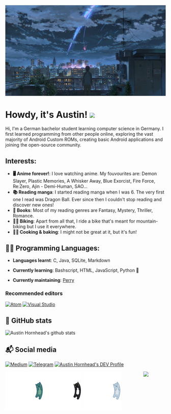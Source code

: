 
<div align="center">
    <img src="https://raw.githubusercontent.com/marchingon12/marchingon12/master/kiminonawa2.jpg">
</div>

# Howdy, it's Austin! <img src="https://raw.githubusercontent.com/MartinHeinz/MartinHeinz/master/wave.gif" width="45px">

Hi, I'm a German bachelor student learning computer science in Germany. I first learned programming from other people online, exploring the vast majority of Android Custom ROMs, creating basic Android applications and joining the open-source community.

## Interests:

- **🖥 Anime forever!**: I love watching anime. My fouvourites are: Demon Slayer, Plastic Memories, A Whisker Away, Blue Exorcist, Fire Force, Re:Zero, Ajin - Demi-Human, SAO...
- **📚 Reading manga**: I started reading manga when I was 6. The very first one I read was Dragon Ball. Ever since then I couldn't stop reading and discover new ones!
- **📖 Books**: Most of my reading genres are Fantasy, Mystery, Thriller, Romance.
- **🚴‍♂️ Biking**: Apart from all that, I ride a bike that's meant for mountain-biking but I use it everywhere.
- **👨‍🍳 Cooking & baking**: I might not be great at it, but it's fun! 

## 🧑‍💻 Programming Languages:

- **Languages learnt**: C, Java, SQLite, Markdown
 
- **Currently learning**: Bashscript, HTML, JavaScript, Python :snake:

- **Currently maintaining**: [Perry](https://github.com/marchingon12/Perry)

### Recommended editors
[![Atom](https://img.shields.io/badge/atom-28b463.svg?style=for-the-badge&logo=atom)](https://atom.io/)
[![Visual Studio](https://img.shields.io/badge/VisualStudioCode-1da1f2.svg?style=for-the-badge&logo=visual-studio-code)](https://vscodium.com/)

## 🐙 GitHub stats

![Austin Hornhead's github stats](https://github-readme-stats.vercel.app/api?username=marchingon12&show_icons=true&theme=dark)
<!--- 
Taken from https://github.com/anuraghazra/github-readme-stats/blob/master/readme.md, this is a gradient card. Edit colors if you'd like.
![Austin Hornhead's github stats](https://github-readme-stats.vercel.app/api?username=marchingon12&show_icons=true&bg_color=30,FFDEE9,B5FFFC&title_color=000000&text_color=2b2b2b&icon_color=ff009e) 
-->

## 📬 Social media
[![Medium](https://img.shields.io/badge/medium-black.svg?style=for-the-badge&logo=medium)](https://medium.com/@austinsama_12)
[![Telegram](https://img.shields.io/badge/telegram-1b77FF.svg?style=for-the-badge&logo=telegram)](https://t.me/BlogByAustinSama)
[![Austin Hornhead's DEV Profile](https://img.shields.io/badge/dev-black.svg?style=for-the-badge&logo=dev.to)](https://dev.to/marchingon12) 

<p>
   <img src="https://raw.githubusercontent.com/marchingon12/marchingon12/master/dark-teal-neko.svg" width="120px" align="left">
   <img src="https://raw.githubusercontent.com/marchingon12/marchingon12/master/black-white-neko.svg" width="120px" align="center">
   <img src="https://raw.githubusercontent.com/marchingon12/marchingon12/master/light-blue-neko.svg" width="120px" align="center">
   <img src="https://64.media.tumblr.com/34784257378ce2c51675599159735772/tumblr_nd3b8i2gL01sedjuto1_400.gifv" align="right" width="70px">
</p>

<!--
**marchingon12/marchingon12** is a ✨ _special_ ✨ repository because its `README.md` (this file) appears on your GitHub profile.

Here are some ideas to get you started:

- 🔭 I’m currently working on ...
- 🌱 I’m currently learning ...
- 👯 I’m looking to collaborate on ...
- 🤔 I’m looking for help with ...
- 💬 Ask me about ...
- 📫 How to reach me: ...
- 😄 Pronouns: ...
- ⚡ Fun fact: ...
-->

